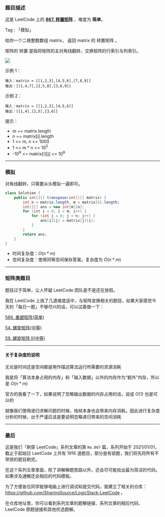 ### 题目描述

这是 LeetCode 上的 **[867. 转置矩阵](https://leetcode-cn.com/problems/transpose-matrix/solution/yi-you-wei-jin-huo-xu-ni-neng-kan-kan-zh-m53m/)** ，难度为 **简单**。

Tag : 「模拟」




给你一个二维整数数组 matrix， 返回 matrix 的 转置矩阵 。

矩阵的 转置 是指将矩阵的主对角线翻转，交换矩阵的行索引与列索引。

![](https://assets.leetcode.com/uploads/2021/02/10/hint_transpose.png)

示例 1：
```
输入：matrix = [[1,2,3],[4,5,6],[7,8,9]]
输出：[[1,4,7],[2,5,8],[3,6,9]]
```
示例 2：
```
输入：matrix = [[1,2,3],[4,5,6]]
输出：[[1,4],[2,5],[3,6]]
```

提示：
* m == matrix.length
* n == matrix[i].length
* 1 <= m, n <= 1000
* 1 <= m * n <= $10^5$
* -$10^9$ <= matrix[i][j] <= $10^9$

---

### 模拟

对角线翻转，只需要从头模拟一遍即可。

```java
class Solution {
    public int[][] transpose(int[][] matrix) {
        int n = matrix.length, m = matrix[0].length;
        int[][] ans = new int[m][n];
        for (int i = 0; i < m; i++) {
            for (int j = 0; j < n; j++) {
                ans[i][j] = matrix[j][i];
            }
        }
        return ans;
    }
}
```
* 时间复杂度：$O(n * m)$
* 空间复杂度：使用同等空间保存答案。复杂度为 $O(n * m)$

***

### 矩阵类题目

题目过于简单，让人怀疑 LeetCode 团队是不是还在放假。

我在 LeetCode 上挑了几道难度适中，与矩阵变换相关的题目，如果大家感觉今天的「每日一题」不够尽兴的话，可以试着做一下：

[566. 重塑矩阵(简单)](https://leetcode-cn.com/problems/reshape-the-matrix/)

[54. 螺旋矩阵(中等)](https://leetcode-cn.com/problems/spiral-matrix/)

[59. 螺旋矩阵 II(中等)](https://leetcode-cn.com/problems/spiral-matrix-ii/)

***

#### 关于复杂度的说明

无论是时间还是空间都是用作描述算法运行所需要的资源消耗

我是将「算法本身占用的内存」和「输入数据」以外的内存作为“额外”内存，所以是 $O(n * m)$

官方的我看了一下，如果说明了忽略输出数据的内存占用的话，说成 $O(1)$ 也是可以的

就像我们使用递归求解问题的时候，栈帧本身也会带来内存消耗。因此进行复杂度分析的时候，出于严谨应该是要说明忽略递归带来的空间消耗


---

### 最后

这是我们「刷穿 LeetCode」系列文章的第 `No.867` 篇，系列开始于 2021/01/01，截止于起始日 LeetCode 上共有 1916 道题目，部分是有锁题，我们将先将所有不带锁的题目刷完。

在这个系列文章里面，除了讲解解题思路以外，还会尽可能给出最为简洁的代码。如果涉及通解还会相应的代码模板。

为了方便各位同学能够电脑上进行调试和提交代码，我建立了相关的仓库：https://github.com/SharingSource/LogicStack-LeetCode 。

在仓库地址里，你可以看到系列文章的题解链接、系列文章的相应代码、LeetCode 原题链接和其他优选题解。

